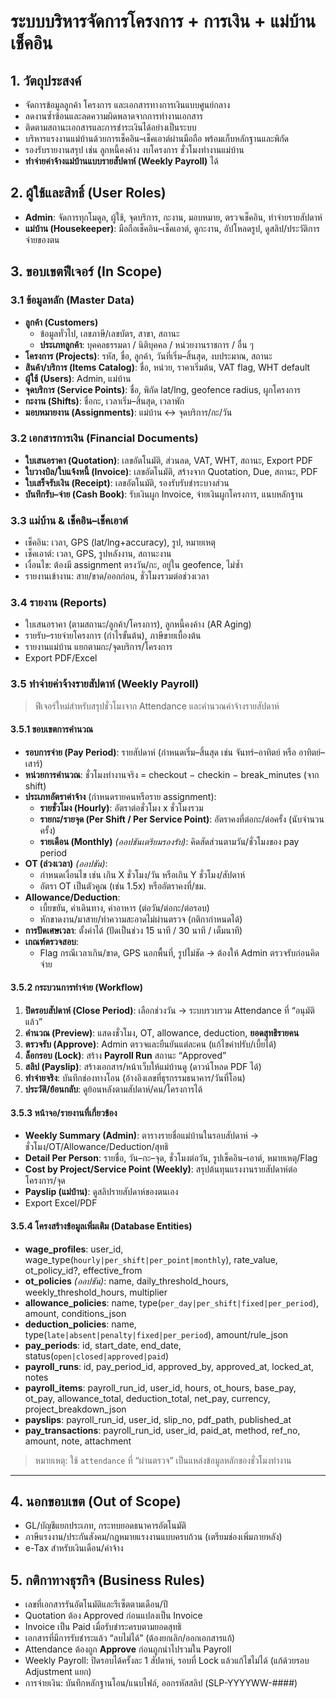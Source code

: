 # ระบบบริหารจัดการโครงการ + การเงิน + แม่บ้านเช็คอิน

## 1. วัตถุประสงค์
- จัดการข้อมูลลูกค้า โครงการ และเอกสารทางการเงินแบบศูนย์กลาง
- ลดงานซ้ำซ้อนและลดความผิดพลาดจากการทำงานเอกสาร
- ติดตามสถานะเอกสารและการชำระเงินได้อย่างเป็นระบบ
- บริหารแรงงานแม่บ้านด้วยการเช็คอิน–เช็คเอาต์ผ่านมือถือ พร้อมเก็บหลักฐานและพิกัด
- รองรับรายงานสรุป เช่น ลูกหนี้คงค้าง งบโครงการ ชั่วโมงทำงานแม่บ้าน
- **ทำจ่ายค่าจ้างแม่บ้านแบบรายสัปดาห์ (Weekly Payroll)** ได้

## 2. ผู้ใช้และสิทธิ์ (User Roles)
- **Admin**: จัดการทุกโมดูล, ผู้ใช้, จุดบริการ, กะงาน, มอบหมาย, ตรวจเช็คอิน, ทำจ่ายรายสัปดาห์
- **แม่บ้าน (Housekeeper)**: มือถือเช็คอิน–เช็คเอาต์, ดูกะงาน, อัปโหลดรูป, ดูสลิป/ประวัติการจ่ายของตน

## 3. ขอบเขตฟีเจอร์ (In Scope)

### 3.1 ข้อมูลหลัก (Master Data)
- **ลูกค้า (Customers)**
  - ข้อมูลทั่วไป, เลขภาษี/เลขบัตร, สาขา, สถานะ
  - **ประเภทลูกค้า**: บุคคลธรรมดา / นิติบุคคล / หน่วยงานราชการ / อื่น ๆ
- **โครงการ (Projects)**: รหัส, ชื่อ, ลูกค้า, วันที่เริ่ม–สิ้นสุด, งบประมาณ, สถานะ
- **สินค้า/บริการ (Items Catalog)**: ชื่อ, หน่วย, ราคาเริ่มต้น, VAT flag, WHT default
- **ผู้ใช้ (Users)**: Admin, แม่บ้าน
- **จุดบริการ (Service Points)**: ชื่อ, พิกัด lat/lng, geofence radius, ผูกโครงการ
- **กะงาน (Shifts)**: ชื่อกะ, เวลาเริ่ม–สิ้นสุด, เวลาพัก
- **มอบหมายงาน (Assignments)**: แม่บ้าน ↔ จุดบริการ/กะ/วัน

### 3.2 เอกสารการเงิน (Financial Documents)
- **ใบเสนอราคา (Quotation)**: เลขอัตโนมัติ, ส่วนลด, VAT, WHT, สถานะ, Export PDF
- **ใบวางบิล/ใบแจ้งหนี้ (Invoice)**: เลขอัตโนมัติ, สร้างจาก Quotation, Due, สถานะ, PDF
- **ใบเสร็จรับเงิน (Receipt)**: เลขอัตโนมัติ, รองรับรับชำระบางส่วน
- **บันทึกรับ–จ่าย (Cash Book)**: รับเงินผูก Invoice, จ่ายเงินผูกโครงการ, แนบหลักฐาน

### 3.3 แม่บ้าน & เช็คอิน–เช็คเอาต์
- เช็คอิน: เวลา, GPS (lat/lng+accuracy), รูป, หมายเหตุ
- เช็คเอาต์: เวลา, GPS, รูปหลังงาน, สถานะงาน
- เงื่อนไข: ต้องมี assignment ตรงวัน/กะ, อยู่ใน geofence, ไม่ซ้ำ
- รายงานเข้างาน: สาย/ขาด/ออกก่อน, ชั่วโมงรวมต่อช่วงเวลา

### 3.4 รายงาน (Reports)
- ใบเสนอราคา (ตามสถานะ/ลูกค้า/โครงการ), ลูกหนี้คงค้าง (AR Aging)
- รายรับ–รายจ่ายโครงการ (กำไรขั้นต้น), ภาษีขายเบื้องต้น
- รายงานแม่บ้าน แยกตามกะ/จุดบริการ/โครงการ
- Export PDF/Excel

### 3.5 **ทำจ่ายค่าจ้างรายสัปดาห์ (Weekly Payroll)**
> ฟีเจอร์ใหม่สำหรับสรุปชั่วโมงจาก Attendance และคำนวณค่าจ้างรายสัปดาห์

#### 3.5.1 ขอบเขตการคำนวณ
- **รอบการจ่าย (Pay Period)**: รายสัปดาห์ (กำหนดเริ่ม–สิ้นสุด เช่น จันทร์–อาทิตย์ หรือ อาทิตย์–เสาร์)
- **หน่วยการคำนวณ**: ชั่วโมงทำงานจริง = checkout − checkin − break_minutes (จาก shift)
- **ประเภทอัตราค่าจ้าง** (กำหนดรายคนหรือราย assignment):
  - **รายชั่วโมง (Hourly)**: อัตราต่อชั่วโมง x ชั่วโมงรวม
  - **รายกะ/รายจุด (Per Shift / Per Service Point)**: อัตราคงที่ต่อกะ/ต่อครั้ง (นับจำนวนครั้ง)
  - **รายเดือน (Monthly)** *(ออปชันเตรียมรองรับ)*: คิดสัดส่วนตามวัน/ชั่วโมงของ pay period
- **OT (ล่วงเวลา)** *(ออปชัน)*:
  - กำหนดเงื่อนไข เช่น เกิน X ชั่วโมง/วัน หรือเกิน Y ชั่วโมง/สัปดาห์
  - อัตรา OT เป็นตัวคูณ (เช่น 1.5x) หรืออัตราคงที่/ชม.
- **Allowance/Deduction**:
  - เบี้ยขยัน, ค่าเดินทาง, ค่าอาหาร (ต่อวัน/ต่อกะ/ต่อรอบ)
  - หักขาดงาน/มาสาย/ทำความสะอาดไม่ผ่านตรวจ (กติกากำหนดได้)
- **การปัดเศษเวลา**: ตั้งค่าได้ (ปัดเป็นช่วง 15 นาที / 30 นาที / เต็มนาที)
- **เกณฑ์ตรวจสอบ**:
  - Flag กรณีเวลาเกิน/ขาด, GPS นอกพื้นที่, รูปไม่ชัด → ต้องให้ Admin ตรวจรับก่อนคิดจ่าย

#### 3.5.2 กระบวนการทำจ่าย (Workflow)
1. **ปิดรอบสัปดาห์ (Close Period)**: เลือกช่วงวัน → ระบบรวบรวม Attendance ที่ “อนุมัติแล้ว”
2. **คำนวณ (Preview)**: แสดงชั่วโมง, OT, allowance, deduction, **ยอดสุทธิรายคน**
3. **ตรวจรับ (Approve)**: Admin ตรวจและยืนยันแต่ละคน (แก้ไขค่าปรับ/เบี้ยได้)
4. **ล็อกรอบ (Lock)**: สร้าง **Payroll Run** สถานะ “Approved”
5. **สลิป (Payslip)**: สร้างเอกสาร/หน้าเว็บให้แม่บ้านดู (ดาวน์โหลด PDF ได้)
6. **ทำจ่ายจริง**: บันทึกช่องทางโอน (อ้างอิงเลขที่ธุรกรรมธนาคาร/วันที่โอน)
7. **ประวัติ/ย้อนกลับ**: ดูย้อนหลังตามสัปดาห์/คน/โครงการได้

#### 3.5.3 หน้าจอ/รายงานที่เกี่ยวข้อง
- **Weekly Summary (Admin)**: ตารางรายชื่อแม่บ้านในรอบสัปดาห์ → ชั่วโมง/OT/Allowance/Deduction/สุทธิ
- **Detail Per Person**: รายชื่อ, วัน–กะ–จุด, ชั่วโมงต่อวัน, รูปเช็คอิน–เอาต์, หมายเหตุ/Flag
- **Cost by Project/Service Point (Weekly)**: สรุปต้นทุนแรงงานรายสัปดาห์ต่อโครงการ/จุด
- **Payslip (แม่บ้าน)**: ดูสลิปรายสัปดาห์ของตนเอง
- Export Excel/PDF

#### 3.5.4 โครงสร้างข้อมูลเพิ่มเติม (Database Entities)
- **wage_profiles**: user_id, wage_type(`hourly|per_shift|per_point|monthly`), rate_value, ot_policy_id?, effective_from
- **ot_policies** *(ออปชัน)*: name, daily_threshold_hours, weekly_threshold_hours, multiplier
- **allowance_policies**: name, type(`per_day|per_shift|fixed|per_period`), amount, conditions_json
- **deduction_policies**: name, type(`late|absent|penalty|fixed|per_period`), amount/rule_json
- **pay_periods**: id, start_date, end_date, status(`open|closed|approved|paid`)
- **payroll_runs**: id, pay_period_id, approved_by, approved_at, locked_at, notes
- **payroll_items**: payroll_run_id, user_id, hours, ot_hours, base_pay, ot_pay, allowance_total, deduction_total, net_pay, currency, project_breakdown_json
- **payslips**: payroll_run_id, user_id, slip_no, pdf_path, published_at
- **pay_transactions**: payroll_run_id, user_id, paid_at, method, ref_no, amount, note, attachment

> หมายเหตุ: ใช้ `attendance` ที่ “ผ่านตรวจ” เป็นแหล่งข้อมูลหลักของชั่วโมงทำงาน

---

## 4. นอกขอบเขต (Out of Scope)
- GL/บัญชีแยกประเภท, กระทบยอดธนาคารอัตโนมัติ
- ภาษีแรงงาน/ประกันสังคม/กฎหมายแรงงานแบบครบถ้วน (เตรียมช่องเพิ่มภายหลัง)
- e-Tax สำหรับเงินเดือน/ค่าจ้าง

## 5. กติกาทางธุรกิจ (Business Rules)
- เลขที่เอกสารรันอัตโนมัติและรีเซ็ตตามเดือน/ปี
- Quotation ต้อง Approved ก่อนแปลงเป็น Invoice
- Invoice เป็น Paid เมื่อรับชำระครบตามยอดสุทธิ
- เอกสารที่มีการรับชำระแล้ว “ลบไม่ได้” (ต้องยกเลิก/ออกเอกสารแก้)
- Attendance ต้องถูก **Approve** ก่อนถูกนำไปรวมใน Payroll
- Weekly Payroll: ปิดรอบได้ครั้งละ 1 สัปดาห์, รอบที่ Lock แล้วแก้ไขไม่ได้ (แก้ด้วยรอบ Adjustment แยก)
- การจ่ายเงิน: บันทึกหลักฐานโอน/แนบไฟล์, ออกรหัสสลิป (SLP-YYYYWW-####)
